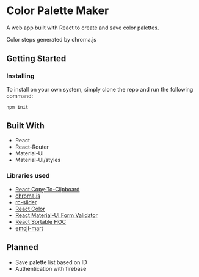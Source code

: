 # Color Palette Maker

A web app built with React to create and save color palettes.

Color steps generated by chroma.js

## Getting Started

### Installing

To install on your own system, simply clone the repo and run the following command:

```
npm init
```

## Built With

- React
- React-Router
- Material-UI
- Material-UI/styles

### Libraries used

- [React Copy-To-Clipboard](https://www.npmjs.com/package/react-copy-to-clipboard)
- [chroma.js](https://vis4.net/chromajs/)
- [rc-slider](https://www.npmjs.com/package/rc-slider)
- [React Color](https://casesandberg.github.io/react-color/)
- [React Material-UI Form Validator](https://www.npmjs.com/package/react-material-ui-form-validator)
- [React Sortable HOC](https://github.com/clauderic/react-sortable-hoc)
- [emoji-mart](https://missive.github.io/emoji-mart/)

## Planned

- Save palette list based on ID
- Authentication with firebase

